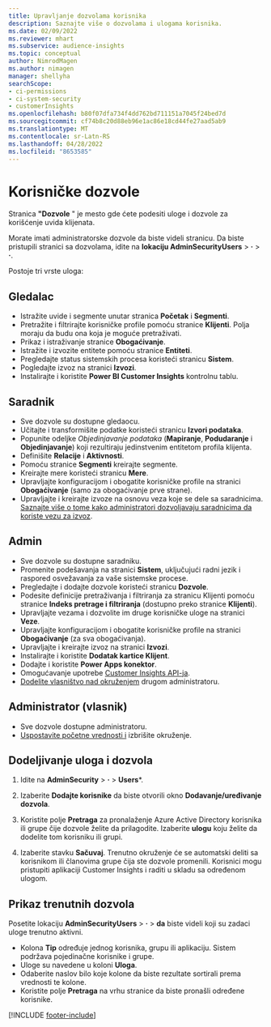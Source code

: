 ```yaml
---
title: Upravljanje dozvolama korisnika
description: Saznajte više o dozvolama i ulogama korisnika.
ms.date: 02/09/2022
ms.reviewer: mhart
ms.subservice: audience-insights
ms.topic: conceptual
author: NimrodMagen
ms.author: nimagen
manager: shellyha
searchScope:
- ci-permissions
- ci-system-security
- customerInsights
ms.openlocfilehash: b80f07dfa734f4dd762bd711151a7045f24bed7d
ms.sourcegitcommit: cf74b8c20d88eb96e1ac86e18cd44fe27aad5ab9
ms.translationtype: MT
ms.contentlocale: sr-Latn-RS
ms.lasthandoff: 04/28/2022
ms.locfileid: "8653585"
---
```

# <a name="user-permissions"></a>Korisničke dozvole

Stranica **"Dozvole** " je mesto gde ćete podesiti uloge i dozvole za korišćenje uvida klijenata.

Morate imati administratorske dozvole da biste videli stranicu. Da biste pristupili stranici sa dozvolama, idite na **lokaciju AdminSecurityUsers** > **·** > **·**.

Postoje tri vrste uloga:

## <a name="viewer"></a>Gledalac

- Istražite uvide i segmente unutar stranica **Početak** i **Segmenti**.
- Pretražite i filtrirajte korisničke profile pomoću stranice **Klijenti**. Polja moraju da budu ona koja je moguće pretraživati.
- Prikaz i istraživanje stranice **Obogaćivanje**.
- Istražite i izvozite entitete pomoću stranice **Entiteti**.
- Pregledajte status sistemskih procesa koristeći stranicu **Sistem**.
- Pogledajte izvoz na stranici **Izvozi**.
- Instalirajte i koristite **Power BI Customer Insights** kontrolnu tablu.

## <a name="contributor"></a>Saradnik

- Sve dozvole su dostupne gledaocu.
- Učitajte i transformišite podatke koristeći stranicu **Izvori podataka**.
- Popunite odeljke *Objedinjavanje podataka* (**Mapiranje**, **Podudaranje** i **Objedinjavanje**) koji rezultiraju jedinstvenim entitetom profila klijenta.
- Definišite **Relacije** i **Aktivnosti**.
- Pomoću stranice **Segmenti** kreirajte segmente.
- Kreirajte mere koristeći stranicu **Mere**.
- Upravljajte konfiguracijom i obogatite korisničke profile na stranici **Obogaćivanje** (samo za obogaćivanje prve strane).
- Upravljajte i kreirajte izvoze na osnovu veza koje se dele sa saradnicima. [Saznajte više o tome kako administratori dozvoljavaju saradnicima da koriste vezu za izvoz](connections.md#allow-contributors-to-use-a-connection-for-exports).

## <a name="admin"></a>Admin

- Sve dozvole su dostupne saradniku.
- Promenite podešavanja na stranici **Sistem**, uključujući radni jezik i raspored osvežavanja za vaše sistemske procese.
- Pregledajte i dodajte dozvole koristeći stranicu **Dozvole**.
- Podesite definicije pretraživanja i filtriranja za stranicu Klijenti pomoću stranice **Indeks pretrage i filtriranja** (dostupno preko stranice **Klijenti**).
- Upravljajte vezama i dozvolite im druge korisničke uloge na stranici **Veze**.
- Upravljajte konfiguracijom i obogatite korisničke profile na stranici **Obogaćivanje** (za sva obogaćivanja).
- Upravljajte i kreirajte izvoz na stranici **Izvozi**.
- Instalirajte i koristite **Dodatak kartice Klijent**.
- Dodajte i koristite **Power Apps konektor**.
- Omogućavanje upotrebe [Customer Insights API-ja](apis.md).
- [Dodelite vlasništvo nad okruženjem](manage-environments.md#change-the-owner-of-an-environment) drugom administratoru.

## <a name="admin-owner"></a>Administrator (vlasnik)

- Sve dozvole dostupne administratoru.
- [Uspostavite početne vrednosti i](manage-environments.md#reset-an-existing-environment) izbrišite okruženje.

## <a name="assign-roles-and-permissions"></a>Dodeljivanje uloga i dozvola

1. Idite na **AdminSecurity** > **·** > **Users***.

1. Izaberite **Dodajte korisnike** da biste otvorili okno **Dodavanje/uređivanje dozvola**.

1. Koristite polje **Pretraga** za pronalaženje Azure Active Directory korisnika ili grupe čije dozvole želite da prilagodite. Izaberite **ulogu** koju želite da dodelite tom korisniku ili grupi.

1. Izaberite stavku **Sačuvaj**. Trenutno okruženje će se automatski deliti sa korisnikom ili članovima grupe čija ste dozvole promenili. Korisnici mogu pristupiti aplikaciji Customer Insights i raditi u skladu sa određenom ulogom.

## <a name="view-current-permissions"></a>Prikaz trenutnih dozvola

Posetite lokaciju **AdminSecurityUsers** > **·** > **da** biste videli koji su zadaci uloge trenutno aktivni.

- Kolona **Tip** određuje jednog korisnika, grupu ili aplikaciju. Sistem podržava pojedinačne korisnike i grupe.
- Uloge su navedene u koloni **Uloga**.
- Odaberite naslov bilo koje kolone da biste rezultate sortirali prema vrednosti te kolone.
- Koristite polje **Pretraga** na vrhu stranice da biste pronašli određene korisnike.


[!INCLUDE [footer-include](includes/footer-banner.md)]
